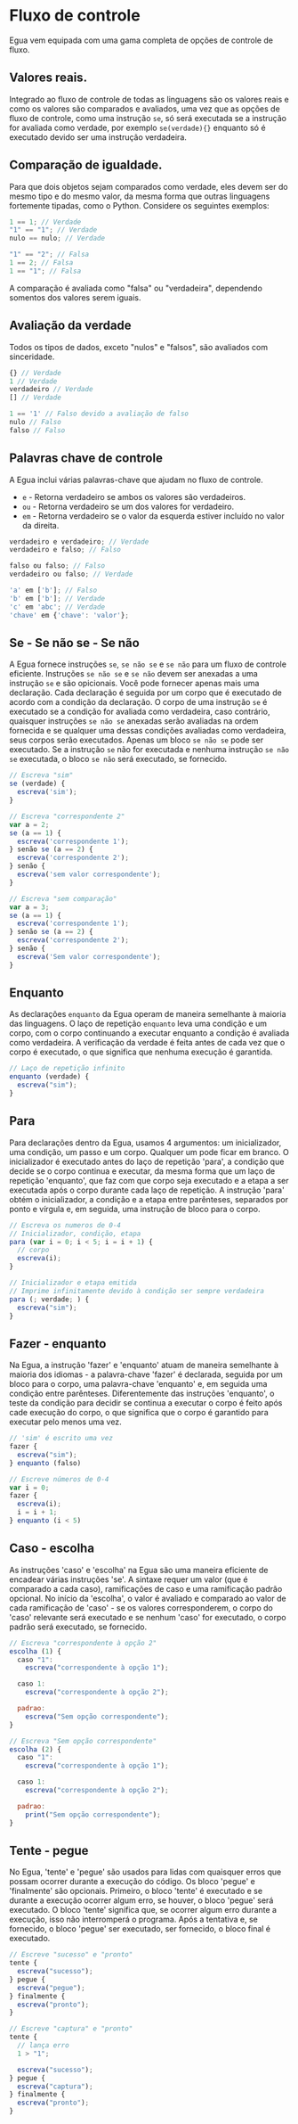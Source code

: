 # Fluxo de controle

Egua vem equipada com uma gama completa de opções de controle de fluxo.

## Valores reais.

Integrado ao fluxo de controle de todas as linguagens são os valores reais e como os valores são comparados e avaliados, uma vez que as opções de fluxo de controle, como uma instrução `se`, só será executada se a instrução for avaliada como verdade, por exemplo `se(verdade){}` enquanto só é executado devido ser uma instrução verdadeira.

## Comparação de igualdade.

Para que dois objetos sejam comparados como verdade, eles devem ser do mesmo tipo e do mesmo valor, da mesma forma que outras linguagens fortemente tipadas, como o Python. Considere os seguintes exemplos:

```js
1 == 1; // Verdade
"1" == "1"; // Verdade
nulo == nulo; // Verdade

"1" == "2"; // Falsa
1 == 2; // Falsa
1 == "1"; // Falsa
```

A comparação é avaliada como "falsa" ou "verdadeira", dependendo somentos dos valores serem iguais.

## Avaliação da verdade

Todos os tipos de dados, exceto "nulos" e "falsos", são avaliados com sinceridade.

```js
{} // Verdade
1 // Verdade
verdadeiro // Verdade
[] // Verdade

1 == '1' // Falso devido a avaliação de falso
nulo // Falso
falso // Falso
```

## Palavras chave de controle

A Egua inclui várias palavras-chave que ajudam no fluxo de controle.

- `e` - Retorna verdadeiro se ambos os valores são verdadeiros.
- `ou` - Retorna verdadeiro se um dos valores for verdadeiro.
- `em` - Retorna verdadeiro se o valor da esquerda estiver incluído no valor da direita.

```js
verdadeiro e verdadeiro; // Verdade
verdadeiro e falso; // Falso

falso ou falso; // Falso
verdadeiro ou falso; // Verdade

'a' em ['b']; // Falso
'b' em ['b']; // Verdade
'c' em 'abc'; // Verdade
'chave' em {'chave': 'valor'};
```

## Se - Se não se - Se não 

A Egua fornece instruções `se`, `se não se` e `se não` para um fluxo de controle eficiente. Instruções `se não se` e `se não` devem ser anexadas a uma instrução `se` e são opicionais. Você pode fornecer apenas mais uma declaração. Cada declaração é seguida por um corpo que é executado de acordo com a condição da declaração. O corpo de uma instrução `se` é executado se a condição for avaliada como verdadeira, caso contrário, quaisquer instruções `se não se` anexadas serão avaliadas na ordem fornecida e se qualquer uma dessas condições avaliadas como verdadeira, seus corpos serão executados. Apenas um bloco `se não se` pode ser executado. Se a instrução `se` não for executada e nenhuma instrução `se não se` executada, o bloco `se não` será executado, se fornecido.

```js
// Escreva "sim"
se (verdade) {
  escreva('sim');
}

// Escreva "correspondente 2"
var a = 2;
se (a == 1) {
  escreva('correspondente 1');
} senão se (a == 2) {
  escreva('correspondente 2');
} senão {
  escreva('sem valor correspondente');
}

// Escreva "sem comparação"
var a = 3;
se (a == 1) {
  escreva('correspondente 1');
} senão se (a == 2) {
  escreva('correspondente 2');
} senão {
  escreva('Sem valor correspondente');
}
```

## Enquanto

As declarações `enquanto` da Egua operam de maneira semelhante à maioria das linguagens. O laço de repetição `enquanto` leva uma condição e um corpo, com o corpo continuando a executar enquanto a condição é avaliada como verdadeira. A verificação da verdade é feita antes de cada vez que o corpo é executado, o que significa que nenhuma execução é garantida.

```js
// Laço de repetição infinito
enquanto (verdade) {
  escreva("sim");
}
```

## Para

Para declarações dentro da Egua, usamos 4 argumentos: um inicializador, uma condição, um passo e um corpo. Qualquer um pode ficar em branco. O inicializador é executado antes do laço de repetição 'para', a condição que decide se o corpo continua e executar, da mesma forma que um laço de repetição 'enquanto', que faz com que corpo seja executado e a etapa a ser executada após o corpo durante cada laço de repetição. A instrução 'para' obtém o inicializador, a condição e a etapa entre parênteses, separados por ponto e vírgula e, em seguida, uma instrução de bloco para o corpo.

```js
// Escreva os numeros de 0-4
// Inicializador, condição, etapa
para (var i = 0; i < 5; i = i + 1) {
  // corpo
  escreva(i);
}

// Inicializador e etapa emitida
// Imprime infinitamente devido à condição ser sempre verdadeira
para (; verdade; ) {
  escreva("sim");
}
```

## Fazer - enquanto

Na Egua, a instrução 'fazer' e 'enquanto' atuam de maneira semelhante à maioria dos idiomas - a palavra-chave 'fazer' é declarada, seguida por um bloco para o corpo, uma palavra-chave 'enquanto' e, em seguida uma condição entre parênteses. Diferentemente das instruções 'enquanto', o teste da condição para decidir se continua a executar o corpo é feito após cade execução do corpo, o que significa que o corpo é garantido para executar pelo menos uma vez.

```js
// 'sim' é escrito uma vez
fazer {
  escreva("sim");
} enquanto (falso)

// Escreve números de 0-4
var i = 0;
fazer {
  escreva(i);
  i = i + 1;
} enquanto (i < 5)
```

## Caso - escolha 

As instruções 'caso' e 'escolha' na Egua são uma maneira eficiente de encadear várias instruções 'se'. A sintaxe requer um valor (que é comparado a cada caso), ramificações de caso e uma ramificação padrão opcional. No início da 'escolha', o valor é avaliado e comparado ao valor de cada ramificação de 'caso' - se os valores corresponderem, o corpo do 'caso' relevante será executado e se nenhum 'caso' for executado, o corpo padrão será executado, se fornecido.

```js
// Escreva "correspondente à opção 2"
escolha (1) {
  caso "1":
    escreva("correspondente à opção 1");

  caso 1:
    escreva("correspondente à opção 2");

  padrao:
    escreva("Sem opção correspondente");
}

// Escreva "Sem opção correspondente"
escolha (2) {
  caso "1":
    escreva("correspondente à opção 1");

  caso 1:
    escreva("correspondente à opção 2");

  padrao:
    print("Sem opção correspondente");
}
```

## Tente - pegue  

No Egua, 'tente' e 'pegue' são usados para lidas com quaisquer erros que possam ocorrer durante a execução do código.
Os bloco 'pegue' e 'finalmente' são opcionais. Primeiro, o bloco 'tente' é executado e se durante a execução ocorrer algum erro, se houver, o bloco 'pegue' será executado. O bloco 'tente' significa que, se ocorrer algum erro durante a execução, isso não interromperá o programa. Após a tentativa e, se fornecido, o bloco 'pegue' ser executado, ser fornecido, o bloco final é executado.

```js
// Escreve "sucesso" e "pronto"
tente {
  escreva("sucesso");
} pegue {
  escreva("pegue");
} finalmente {
  escreva("pronto");
}

// Escreve "captura" e "pronto"
tente {
  // lança erro
  1 > "1";

  escreva("sucesso");
} pegue {
  escreva("captura");
} finalmente {
  escreva("pronto");
}
```
